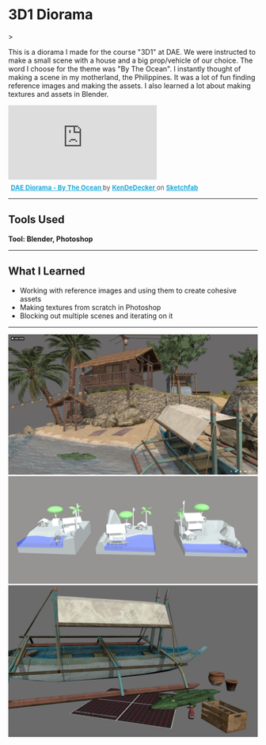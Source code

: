 <h1>3D1 Diorama</h1>>

This is a diorama I made for the course "3D1" at DAE. We were instructed to make a small scene with a house and a big prop/vehicle of our choice.
The word I choose for the theme was "By The Ocean". I instantly thought of making a scene in my motherland, the Philippines. 
It was a lot of fun finding reference images and making the assets. I also learned a lot about making textures and assets in Blender.

<div class="sketchfab-embed-wrapper">
<iframe title="DAE Diorama - By The Ocean" frameborder="0"
allowfullscreen mozallowfullscreen="true" webkitallowfullscreen="true"
allow="autoplay; fullscreen; xr-spatial-tracking"
xr-spatial-tracking execution-while-out-of-viewport execution-while-not-rendered web-share
src="https://sketchfab.com/models/f4e6a9e7b9cb4c2db78bf5815009ae5c/embed?ui_theme=dark">
</iframe> <p style="font-size: 13px; font-weight: normal; margin: 5px; color: #4A4A4A;">
<a href="https://sketchfab.com/3d-models/dae-diorama-by-the-ocean-f4e6a9e7b9cb4c2db78bf5815009ae5c?utm_medium=embed&utm_campaign=share-popup&utm_content=f4e6a9e7b9cb4c2db78bf5815009ae5c"
target="_blank" rel="nofollow" style="font-weight: bold; color: #1CAAD9;"> DAE Diorama - By The Ocean </a> by <a href="https://sketchfab.com/KenDeDecker?utm_medium=embed&utm_campaign=share-popup&utm_content=f4e6a9e7b9cb4c2db78bf5815009ae5c"
target="_blank" rel="nofollow" style="font-weight: bold; color: #1CAAD9;"> KenDeDecker </a> on <a href="https://sketchfab.com?utm_medium=embed&utm_campaign=share-popup&utm_content=f4e6a9e7b9cb4c2db78bf5815009ae5c"
target="_blank" rel="nofollow" style="font-weight: bold; color: #1CAAD9;">Sketchfab</a></p></div>

---

## Tools Used

**Tool: Blender, Photoshop**

---
## What I Learned

- Working with reference images and using them to create cohesive assets
- Making textures from scratch in Photoshop
- Blocking out multiple scenes and iterating on it

---

![3D1 Diorama Beauty shot](../assets/images/3d1Diorama/BeautyShot1.jpg)
![3D1 Diorama Blockouts](../assets/images/3d1Diorama/Blockouts.jpg)
![3D1 Diorama Props](../assets/images/3d1Diorama/5Props.jpg)